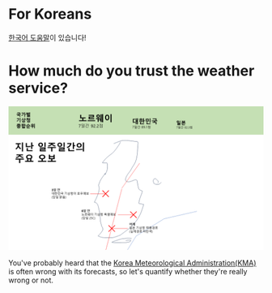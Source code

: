 # For Koreans
[한국어 도움말](./README-KOR.md)이 있습니다!

# How much do you trust the weather service?

![Poor Demo](./asset/demo-but-so-poor.png)

You've probably heard that the [Korea Meteorological Administration(KMA)](https://www.kma.go.kr/neng/index.do) is often wrong with its forecasts, so let's quantify whether they're really wrong or not.